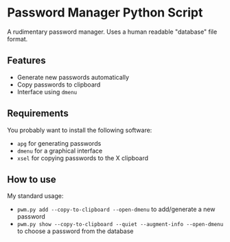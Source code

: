 Password Manager Python Script
==============================

A rudimentary password manager. Uses a human readable "database" file format.

Features
--------

* Generate new passwords automatically
* Copy passwords to clipboard
* Interface using `dmenu`

Requirements
------------

You probably want to install the following software:

* `apg` for generating passwords
* `dmenu` for a graphical interface
* `xsel` for copying passwords to the X clipboard

How to use
----------

My standard usage:

* `pwm.py add --copy-to-clipboard --open-dmenu` to add/generate a new password
* `pwm.py show --copy-to-clipboard --quiet --augment-info --open-dmenu` to
  choose a password from the database
